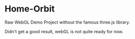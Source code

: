 # Home-Orbit

Raw WebGL Demo Project without the famous three.js library.

Didn't get a good result, webGL is not quite ready for now.
